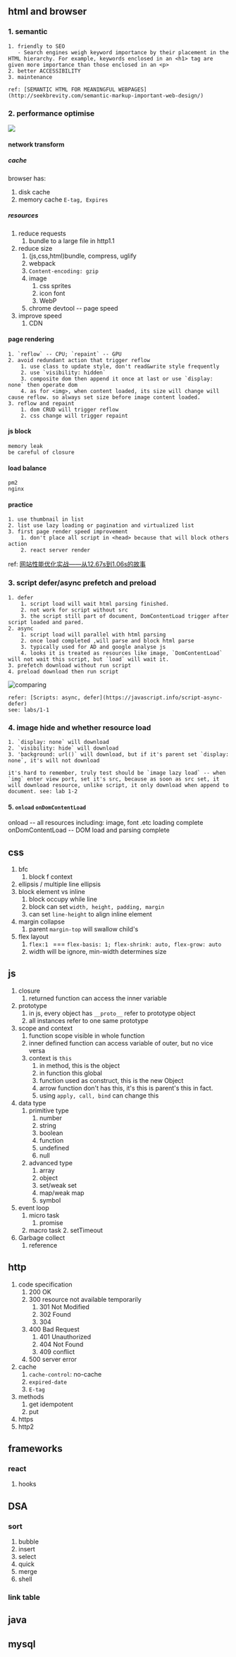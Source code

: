 ## html and browser
### 1. semantic
    1. friendly to SEO
       - Search engines weigh keyword importance by their placement in the HTML hierarchy. For example, keywords enclosed in an <h1> tag are given more importance than those enclosed in an <p>
    2. better ACCESSIBILITY 
    3. maintenance

    ref: [SEMANTIC HTML FOR MEANINGFUL WEBPAGES](http://seekbrevity.com/semantic-markup-important-web-design/)

### 2. performance optimise
![](https://user-gold-cdn.xitu.io/2018/5/28/163a4d01fdc524f3?imageslim)
#### network transform

##### cache

browser has:
  1. disk cache
  2. memory cache
  `E-tag, Expires`
##### resources
  1. reduce requests
      1. bundle to a large file in http1.1
  2. reduce size
      1. (js,css,html)bundle, compress, uglify
      2. webpack
      3. `Content-encoding: gzip`
      4. image
         1. css sprites
         2. icon font
         3. WebP
      5. chrome devtool -- page speed
  3. improve speed
      1. CDN
#### page rendering

    1. `reflow` -- CPU; `repaint` -- GPU
    2. avoid redundant action that trigger reflow
        1. use class to update style, don't read&write style frequently
        2. use `visibility: hidden`
        3. composite dom then append it once at last or use `display: none` then operate dom
        4. as for <img>, when content loaded, its size will change will cause reflow. so always set size before image content loaded.
    3. reflow and repaint
        1. dom CRUD will trigger reflow
        2. css change will trigger repaint

#### js block
    memory leak
    be careful of closure
#### load balance
    pm2
    nginx

#### practice
    1. use thumbnail in list
    2. list use lazy loading or pagination and virtualized list
    3. first page render speed improvement
        1. don't place all script in <head> because that will block others action
        2. react server render

ref: [网站性能优化实战——从12.67s到1.06s的故事](https://juejin.im/post/5b0b7d74518825158e173a0c#heading-1)

### 3. script defer/async prefetch and preload
    1. defer
        1. script load will wait html parsing finished.
        2. not work for script without src
        3. the script still part of document, DomContentLoad trigger after script loaded and pared.
    2. async
        1. script load will parallel with html parsing
        2. once load completed ,will parse and block html parse
        3. typically used for AD and google analyse js
        4. looks it is treated as resources like image, `DomContentLoad` will not wait this script, but `load` will wait it.
    3. prefetch download without run script
    4. preload download then run script

![comparing](https://user-gold-cdn.xitu.io/2018/2/7/1616fd1a181ab854?imageslim)

    refer: [Scripts: async, defer](https://javascript.info/script-async-defer)
    see: labs/1-1

### 4. image hide and whether resource load
    1. `display: none` will download
    2. `visibility: hide` will download
    3. 'background: url()` will download, but if it's parent set `display: none`, it's will not download

    it's hard to remember, truly test should be `image lazy load` -- when `img` enter view port, set it's src, because as soon as src set, it will download resource, unlike script, it only download when append to document. see: lab 1-2
#### 5. `onload` `onDomContentLoad`  
onload -- all resources including: image, font .etc loading complete  
onDomContentLoad -- DOM load and parsing complete
## css
1. bfc
    1. block f context
2. ellipsis / multiple line ellipsis
3. block element vs inline
    1. block occupy while line
    2. block can set `width, height, padding, margin` 
    3. can set `line-height` to align inline element
4. margin collapse
    1. parent `margin-top` will swallow child's
5. flex layout
    1. `flex:1 ` === `flex-basis: 1; flex-shrink: auto, flex-grow: auto`
    2. width will be ignore, min-width determines size
## js
1. closure
    1. returned function can access the inner variable
2. prototype
    1. in js, every object has `__proto__` refer to prototype object
    1. all instances refer to one same prototype
3. scope and context
    1. function scope visible in whole function
    2. inner defined function can access variable of outer, but no vice versa
    3. context is `this`
          1. in method, this is the object
          2. in function this global 
          3. function used as construct, this is the new Object
          4. arrow function don't has this, it's this is parent's this in fact.
          5. using `apply, call, bind` can change this
4. data type
      1. primitive type
          1. number
          2. string
          3. boolean
          4. function
          5. undefined
          6. null
      2. advanced type
          1. array
          2. object
          3. set/weak set
          4. map/weak map
          5. symbol
5. event loop
    1. micro task
        1. promise
    2. macro task
        2. setTimeout
6. Garbage collect
    1. reference

## http
1. code specification
    1. 200 OK
    2. 300 resource not available temporarily
        1. 301 Not Modified
        2. 302 Found
        3. 304 
    3. 400 Bad Request
        1. 401 Unauthorized
        2. 404 Not Found
        3. 409 conflict
    4. 500 server error
2. cache
    1. `cache-control`: no-cache
    2. `expired-date`
    3. `E-tag`
3. methods
    1. get idempotent
    2. put
4. https
5. http2

## frameworks
### react
1. hooks

## DSA
### sort
1. bubble
2. insert
3. select
4. quick
5. merge
6. shell
### link table

## java
## mysql